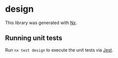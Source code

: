 # design

This library was generated with [Nx](https://nx.dev).

## Running unit tests

Run `nx test design` to execute the unit tests via [Jest](https://jestjs.io).
